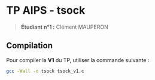 # TP AIPS - __tsock__

> __Étudiant n°1 :__ Clément MAUPERON

## Compilation

Pour compiler la __V1__ du TP, utiliser la commande suivante :

```bash
gcc -Wall -o tsock tsock_v1.c
```